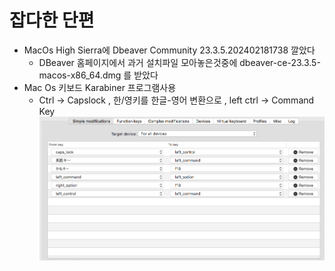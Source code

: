 # 잡다한 단편
* MacOs High Sierra에 Dbeaver Community 23.3.5.202402181738 깔았다
  * DBeaver 홈페이지에서 과거 설치파일 모아놓은것중에 dbeaver-ce-23.3.5-macos-x86_64.dmg 를 받았다
* Mac Os 키보드 Karabiner 프로그램사용
  * Ctrl -> Capslock , 한/영키를 한글-영어 변환으로 , left ctrl -> Command Key
![이미지 설명](https://raw.githubusercontent.com/idlock/idlock.github.io/refs/heads/main/Karabiner-SimpleSetting.png)


